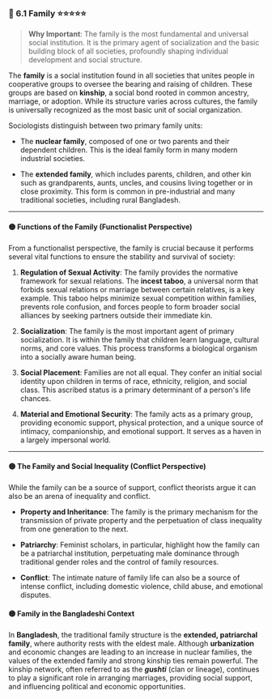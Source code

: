 
### 📌 6.1 Family ⭐⭐⭐⭐⭐

> **Why Important**: The family is the most fundamental and universal social institution. It is the primary agent of socialization and the basic building block of all societies, profoundly shaping individual development and social structure.

The **family** is a social institution found in all societies that unites people in cooperative groups to oversee the bearing and raising of children. These groups are based on **kinship**, a social bond rooted in common ancestry, marriage, or adoption. While its structure varies across cultures, the family is universally recognized as the most basic unit of social organization.

Sociologists distinguish between two primary family units:

- The **nuclear family**, composed of one or two parents and their dependent children. This is the ideal family form in many modern industrial societies.
    
- The **extended family**, which includes parents, children, and other kin such as grandparents, aunts, uncles, and cousins living together or in close proximity. This form is common in pre-industrial and many traditional societies, including rural Bangladesh.
    

---

#### 🟡 Functions of the Family (Functionalist Perspective)

From a functionalist perspective, the family is crucial because it performs several vital functions to ensure the stability and survival of society:

1. **Regulation of Sexual Activity**: The family provides the normative framework for sexual relations. The **incest taboo**, a universal norm that forbids sexual relations or marriage between certain relatives, is a key example. This taboo helps minimize sexual competition within families, prevents role confusion, and forces people to form broader social alliances by seeking partners outside their immediate kin.
    
2. **Socialization**: The family is the most important agent of primary socialization. It is within the family that children learn language, cultural norms, and core values. This process transforms a biological organism into a socially aware human being.
    
3. **Social Placement**: Families are not all equal. They confer an initial social identity upon children in terms of race, ethnicity, religion, and social class. This ascribed status is a primary determinant of a person's life chances.
    
4. **Material and Emotional Security**: The family acts as a primary group, providing economic support, physical protection, and a unique source of intimacy, companionship, and emotional support. It serves as a haven in a largely impersonal world.
    

---

#### 🟡 The Family and Social Inequality (Conflict Perspective)

While the family can be a source of support, conflict theorists argue it can also be an arena of inequality and conflict.

- **Property and Inheritance**: The family is the primary mechanism for the transmission of private property and the perpetuation of class inequality from one generation to the next.
    
- **Patriarchy**: Feminist scholars, in particular, highlight how the family can be a patriarchal institution, perpetuating male dominance through traditional gender roles and the control of family resources.
    
- **Conflict**: The intimate nature of family life can also be a source of intense conflict, including domestic violence, child abuse, and emotional disputes.
    

#### 🟡 Family in the Bangladeshi Context

In **Bangladesh**, the traditional family structure is the **extended, patriarchal family**, where authority rests with the eldest male. Although **urbanization** and economic changes are leading to an increase in nuclear families, the values of the extended family and strong kinship ties remain powerful. The kinship network, often referred to as the **_gushti_** (clan or lineage), continues to play a significant role in arranging marriages, providing social support, and influencing political and economic opportunities.